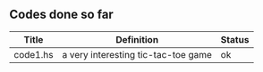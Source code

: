 ## Codes done so far

| Title | Definition | Status  |
---------|-----------|---------|
code1.hs | a very interesting tic-tac-toe game | ok |
